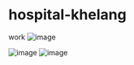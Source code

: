 # hospital-khelang
work
![image](https://user-images.githubusercontent.com/82936792/117577236-306ee100-b113-11eb-95ed-854c4b147493.png)

![image](https://user-images.githubusercontent.com/82936792/117577212-159c6c80-b113-11eb-9513-50b0d2da8ceb.png)
![image](https://user-images.githubusercontent.com/82936792/117633269-16cba900-b1a8-11eb-90f3-875ea97a66f9.png)
